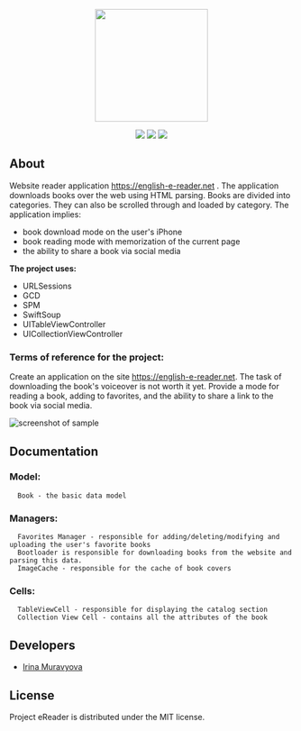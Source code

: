<p align="center">
      <img src="https://i.ibb.co/qmqv7ZY/2024-04-13-17-42-50.png" width="200">
</p>

<p align="center">
   <img src="https://img.shields.io/badge/Engine-XCode v15.3-blueviolet">
   <img src="https://img.shields.io/badge/Version-v1.0-blue">
   <img src="https://img.shields.io/badge/License-MIT-green">
</p>

## About

Website reader application https://english-e-reader.net .
The application downloads books over the web using HTML parsing.
Books are divided into categories. 
They can also be scrolled through and loaded by category.
The application implies:

 - book download mode on the user's iPhone
 - book reading mode with memorization of the current page
 - the ability to share a book via social media


**The project uses:**

* URLSessions
* GCD
* SPM
* SwiftSoup
* UITableViewController
* UICollectionViewController

### Terms of reference for the project:

Create an application on the site https://english-e-reader.net.
The task of downloading the book's voiceover is not worth it yet.
Provide a mode for reading a book, adding to favorites, and
the ability to share a link to the book via social media.


![screenshot of sample](https://i.ibb.co/vXJbgDp/2025-01-23-11-38-11.png)

## Documentation

### Model:

      Book - the basic data model

### Managers:

      Favorites Manager - responsible for adding/deleting/modifying and uploading the user's favorite books
      Bootloader is responsible for downloading books from the website and parsing this data.
      ImageCache - responsible for the cache of book covers

### Cells:

      TableViewCell - responsible for displaying the catalog section
      Collection View Cell - contains all the attributes of the book
  
## Developers

- [Irina Muravyova](https://github.com/IrinaMuravyova)

## License
Project eReader is distributed under the MIT license.

